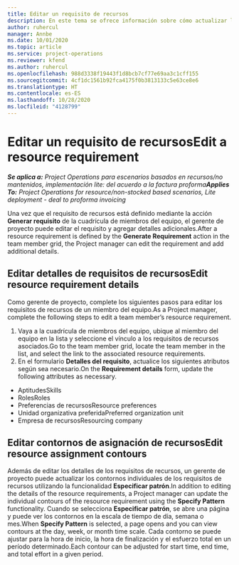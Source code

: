 ```yaml
---
title: Editar un requisito de recursos
description: En este tema se ofrece información sobre cómo actualizar la información de requisitos de recursos.
author: ruhercul
manager: Annbe
ms.date: 10/01/2020
ms.topic: article
ms.service: project-operations
ms.reviewer: kfend
ms.author: ruhercul
ms.openlocfilehash: 988d3338f19443f1d8bcb7cf77e69aa3c1cff155
ms.sourcegitcommit: 4cf1dc1561b92fca4175f0b3813133c5e63ce8e6
ms.translationtype: HT
ms.contentlocale: es-ES
ms.lasthandoff: 10/28/2020
ms.locfileid: "4128799"
---
```

# <a name="edit-a-resource-requirement"></a><span data-ttu-id="1d209-103">Editar un requisito de recursos</span><span class="sxs-lookup"><span data-stu-id="1d209-103">Edit a resource requirement</span></span>

<span data-ttu-id="1d209-104">_**Se aplica a:** Project Operations para escenarios basados en recursos/no mantenidos, implementación lite: del acuerdo a la factura proforma_</span><span class="sxs-lookup"><span data-stu-id="1d209-104">_**Applies To:** Project Operations for resource/non-stocked based scenarios, Lite deployment - deal to proforma invoicing_</span></span>

<span data-ttu-id="1d209-105">Una vez que el requisito de recursos está definido mediante la acción **Generar requisito** de la cuadrícula de miembros del equipo, el gerente de proyecto puede editar el requisito y agregar detalles adicionales.</span><span class="sxs-lookup"><span data-stu-id="1d209-105">After a resource requirement is defined by the **Generate Requirement** action in the team member grid, the Project manager can edit the requirement and add additional details.</span></span>

## <a name="edit-resource-requirement-details"></a><span data-ttu-id="1d209-106">Editar detalles de requisitos de recursos</span><span class="sxs-lookup"><span data-stu-id="1d209-106">Edit resource requirement details</span></span>

<span data-ttu-id="1d209-107">Como gerente de proyecto, complete los siguientes pasos para editar los requisitos de recursos de un miembro del equipo.</span><span class="sxs-lookup"><span data-stu-id="1d209-107">As a Project manager, complete the following steps to edit a team member’s resource requirement.</span></span>

1. <span data-ttu-id="1d209-108">Vaya a la cuadrícula de miembros del equipo, ubique al miembro del equipo en la lista y seleccione el vínculo a los requisitos de recursos asociados.</span><span class="sxs-lookup"><span data-stu-id="1d209-108">Go to the team member grid, locate the team member in the list, and select the link to the associated resource requirements.</span></span>
2. <span data-ttu-id="1d209-109">En el formulario **Detalles del requisito**, actualice los siguientes atributos según sea necesario.</span><span class="sxs-lookup"><span data-stu-id="1d209-109">On the **Requirement details** form, update the following attributes as necessary.</span></span>

- <span data-ttu-id="1d209-110">Aptitudes</span><span class="sxs-lookup"><span data-stu-id="1d209-110">Skills</span></span>
- <span data-ttu-id="1d209-111">Roles</span><span class="sxs-lookup"><span data-stu-id="1d209-111">Roles</span></span>
- <span data-ttu-id="1d209-112">Preferencias de recursos</span><span class="sxs-lookup"><span data-stu-id="1d209-112">Resource preferences</span></span>
- <span data-ttu-id="1d209-113">Unidad organizativa preferida</span><span class="sxs-lookup"><span data-stu-id="1d209-113">Preferred organization unit</span></span>
- <span data-ttu-id="1d209-114">Empresa de recursos</span><span class="sxs-lookup"><span data-stu-id="1d209-114">Resourcing company</span></span>

## <a name="edit-resource-assignment-contours"></a><span data-ttu-id="1d209-115">Editar contornos de asignación de recursos</span><span class="sxs-lookup"><span data-stu-id="1d209-115">Edit resource assignment contours</span></span>

<span data-ttu-id="1d209-116">Además de editar los detalles de los requisitos de recursos, un gerente de proyecto puede actualizar los contornos individuales de los requisitos de recursos utilizando la funcionalidad **Especificar patrón**.</span><span class="sxs-lookup"><span data-stu-id="1d209-116">In addition to editing the details of the resource requirements, a Project manager can update the individual contours of the resource requirement using the **Specify Pattern** functionality.</span></span> <span data-ttu-id="1d209-117">Cuando se selecciona **Especificar patrón**, se abre una página y puede ver los contornos en la escala de tiempo de día, semana o mes.</span><span class="sxs-lookup"><span data-stu-id="1d209-117">When **Specify Pattern** is selected, a page opens and you can view contours at the day, week, or month time scale.</span></span> <span data-ttu-id="1d209-118">Cada contorno se puede ajustar para la hora de inicio, la hora de finalización y el esfuerzo total en un período determinado.</span><span class="sxs-lookup"><span data-stu-id="1d209-118">Each contour can be adjusted for start time, end time, and total effort in a given period.</span></span>